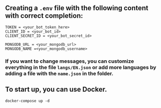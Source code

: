 ## Creating a `.env` file with the following content with correct completion:
```
TOKEN = <your_bot_token_here>
CLIENT_ID = <your_bot_id>
CLIENT_SECRET_ID = <your_bot_secret_id>

MONGODB_URL = <your_mongodb_url>
MONGODB_NAME =<your_mongodb_username>
```
### If you want to change messages, you can customize everything in the file `langs/EN.json` or add more languages by adding a file with the `name.json` in the folder.

## To start up, you can use Docker.
`docker-compose up -d`
